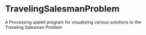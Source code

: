 # TravelingSalesmanProblem
A Processing applet program for visualizing various solutions to the Traveling Salesman Problem
